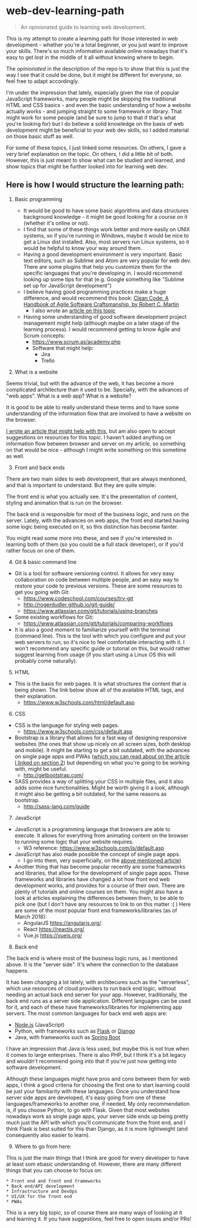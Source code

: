 # web-dev-learning-path
> An opinionated guide to learning web development.

This is my attempt to create a learning path for those interested in web development - whether you're a total beginner, or you just want to improve your skills. There's so much information available online nowadays that it's easy to get lost in the middle of it all without knowing where to begin.

The *opinionated* in the description of the repo is to show that this is just the way I see that it could be done, but it might be different for everyone, so feel free to adapt accordingly.

I'm under the impression that lately, especially given the rise of popular JavaScript frameworks, many people might be skipping the traditional HTML and CSS basics - and even the basic understanding of how a website actually works - and jumping straight to some framework or library. That might work for some people (and be sure to jump to that if that's what you're looking for) but I do believe a solid knowledge on the basis of web development might be beneficial to your web dev skills, so I added material on those basic stuff as well.

For some of these topics, I just linked some resources. On others, I gave a very brief explanation on the topic. On others, I did a little bit of both. However, this is just meant to show what can be studied and learned, and show topics that might be further looked into for learning web dev.

## Here is how I would structure the learning path:

1. Basic programming
    * It would be good to have some basic algorithms and data structures background knowledge - it might be good looking for a course on it (whether it's online or not).
    * I find that some of these things work better and more easily on UNIX systems, so if you're running in Windows, maybe it would be nice to get a Linux dist installed. Also, most servers run Linux systems, so it would be helpful to know your way around them.
    * Having a good development environment is very important. Basic text editors, such as Sublime and Atom are very popular for web dev. There are some plugins that help you customize them for the specific languages that you're developing in. I would recommend looking up some tips for that (e.g. Google something like "Sublime set up for JavaScript development")
    * I believe having good programming practices make a huge difference, and would recommend this book: [Clean Code: A Handbook of Agile Software Craftsmanship, by Robert C. Martin](https://www.amazon.com/Clean-Code-Handbook-Software-Craftsmanship-ebook/dp/B001GSTOAM)
        * I also wrote an [article on this topic](https://medium.com/@gabimelo/how-to-write-code-that-is-readable-and-understandable-by-others-and-yourself-aedf739650fe)
    * Having some understanding of good software development project management might help (although maybe on a later stage of the learning process). I would recommend getting to know Agile and Scrum concepts:
        * https://www.scrum.as/academy.php
        * Software that might help:
            * Jira
            * Trello


2. What is a website

Seems trivial, but with the advance of the web, it has become a more complicated architecture than it used to be. Specially, with the advances of "web apps". What is a web app? What is a website? 

It is good to be able to really understand these terms and to have some understanding of the information flow that are involved to have a website on the browser.

[I wrote an article that might help with this](https://medium.com/@gabimelo/what-are-apps-how-do-i-develop-one-8fde8535896d), but am also open to accept suggestions on resources for this topic. I haven't added anything on information flow between browser and server on my article, so something on that would be nice - although I might write something on this sometime as well.

3. Front and back ends

There are two main sides to web development, that are always mentioned, and that is important to understand. But they are quite simple:

The front end is what you actually see. It's the presentation of content, styling and animation that is run on the browser.

The back end is responsible for most of the business logic, and runs on the server. Lately, with the advances on web apps, the front end started having some logic being executed on it, so this distinction has become fainter.

You might read some more into these, and see if you're interested in learning both of them (so you could be a full stack developer), or if you'd rather focus on one of them.

4. Git & basic command line
  * Git is a tool for software versioning control. It allows for very easy collaboration on code between multiple people, and an easy way to restore your code to previous versions. These are some resources to get you going with Git:
      * https://www.codeschool.com/courses/try-git
      * http://rogerdudler.github.io/git-guide/
      * https://www.atlassian.com/git/tutorials/using-branches
  * Some existing workflows for Git:
      * https://www.atlassian.com/git/tutorials/comparing-workflows
  * It is also a good moment to familiarize yourself with the terminal (command line). This is the tool with which you configure and put your web servers to run, so it's nice to feel comfortable interacting with it. I won't recommend any specific guide or tutorial on this, but would rather suggest learning from usage (if you start using a Linux OS this will probably come naturally).

5. HTML
  * This is the basis for web pages. It is what structures the content that is being shown. The link below show all of the available HTML tags, and their explanation.
      * https://www.w3schools.com/html/default.asp

6. CSS
  * CSS is the language for styling web pages.
      * https://www.w3schools.com/css/default.asp
  * Bootstrap is a library that allows for a fast way of designing responsive websites (the ones that show up nicely on all screen sizes, both desktop and mobile). It might be starting to get a bit outdated, with the advances on single page apps and PWAs ([which you can read about on the article I linked on section 2](https://medium.com/@gabimelo/what-are-apps-how-do-i-develop-one-8fde8535896d)) but depending on what you're going to be working with, might be useful.
      * http://getbootstrap.com/
  * SASS provides a way of splitting your CSS in multiple files, and it also adds some nice functionalities. Might be worth giving it a look, although it might also be getting a bit outdated, for the same reasons as bootstrap.
      * http://sass-lang.com/guide

7. JavaScript
  * JavaScript is a programming language that browsers are able to execute. It allows for everything from animating content on the browser to running some logic that your website requires.
      * W3 reference: https://www.w3schools.com/js/default.asp
  * JavaScript has also made possible the concept of single page apps. 
      * I go into them, very superficially, on the [above mentioned article](https://medium.com/@gabimelo/what-are-apps-how-do-i-develop-one-8fde8535896d))
  * Another thing that has become popular recently are some frameworks and libraries, that allow for the development of single page apps. These frameworks and libraries have changed a lot how front end web development works, and provides for a course of their own. There are plenty of tutorials and online courses on them. You might also have a look at articles explaining the differences between them, to be able to pick one (but I don't have any resources to link to on this matter :( ) Here are some of the most popular front end frameworks/libraries (as of March 2018):
      * AngularJS https://angularjs.org/
      * React https://reactjs.org/
      * Vue.js https://vuejs.org/

8. Back end

The back end is where most of the business logic runs, as I mentioned above. It is the "server side". It's where the connection to the database happens.

It has been changing a lot lately, with architecures such as the "serverless", which use resources of cloud providers to run back end logic, without needing an actual back end server for your app. However, traditionally, the back end runs as a server side application. Different languages can be used for it, and each of these have frameworks/libraries for implementing app servers. The most common languages for back end web apps are:

  * [Node.js](https://nodejs.org/en/) (JavaScript)
  * Python, with frameworks such as [Flask](http://flask.pocoo.org/) or [Django](https://www.djangoproject.com/)
  * Java, with frameworks such as [Spring Boot](https://spring.io/projects/spring-boot)

I have an impression that Java is less used, but maybe this is not true when it comes to large enterprises. There is also PHP, but I think it's a bit legacy and wouldn't recommend going into that if you're just now getting into software development.

Although these languages might have pros and cons between them for web apps, I think a good criteria for choosing the first one to start learning could be just your familiarity with these languages. Once you understand how server side apps are developed, it's easy going from one of these languages/frameworks to another one, if needed. My only recommendation is, if you choose Python, to go with Flask. Given that most websites nowadays work as single page apps, your server side ends up being pretty much just the API with which you'll communicate from the front end, and I think Flask is best suited for this than Django, as it is more lightweight (and consequently also easier to learn).

9. Where to go from here:

This is just the main things that I think are good for every developer to have at least som ebasic understanding of. However, there are many different things that you can choose to focus on:

    * Front end and front end frameworks
    * Back end/API development 
    * Infrastructure and DevOps
    * UI/UX for the front end
    * PWAs

This is a very big topic, so of course there are many ways of looking at it and learning it. If you have suggestions, feel free to open issues and/or PRs!
